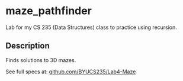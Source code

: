 # maze_pathfinder
Lab for my CS 235 (Data Structures) class to practice using recursion.

## Description
Finds solutions to 3D mazes.

See full specs at: [github.com/BYUCS235/Lab4-Maze](https://github.com/BYUCS235/Lab4-Maze)
